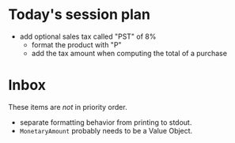 # Today's session plan

- add optional sales tax called "PST" of 8%
    - format the product with "P"
    - add the tax amount when computing the total of a purchase

# Inbox

These items are _not_ in priority order.

- separate formatting behavior from printing to stdout.
- `MonetaryAmount` probably needs to be a Value Object.

